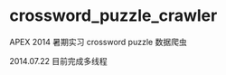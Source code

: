 crossword_puzzle_crawler
========================

APEX 2014 暑期实习 crossword puzzle 数据爬虫

2014.07.22    目前完成多线程
